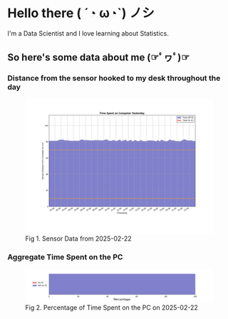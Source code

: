 
# Hello there ( ´◔ ω◔`) ノシ

I'm a Data Scientist and I love learning about Statistics.

## So here's some data about me (☞ﾟヮﾟ)☞


### Distance from the sensor hooked to my desk throughout the day
<figure>
  <picture>
    <source media="(prefers-color-scheme: dark)" srcset="Pi/readme/graphs/lineplot/dark-plot-2025-02-22.png">
    <source media="(prefers-color-scheme: light)" srcset="Pi/readme/graphs/lineplot/light-plot-2025-02-22.png">
    <img alt="Shows a black logo in light color mode and a white one in dark color mode." src="Pi/readme/graphs/lineplot/light-plot-2025-02-22.png">
  </picture>
  <figcaption>Fig 1. Sensor Data from 2025-02-22</figcaption>
</figure>



### Aggregate Time Spent on the PC
<figure>
  <picture>
    <source media="(prefers-color-scheme: dark)" srcset="Pi/readme/graphs/barplot/dark-plot-2025-02-22.png">
    <source media="(prefers-color-scheme: light)" srcset="Pi/readme/graphs/barplot/light-plot-2025-02-22.png">
    <img alt="Shows a black logo in light color mode and a white one in dark color mode." src="Pi/readme/graphs/barplot/light-plot-2025-02-22.png">
  </picture>
  <figcaption>Fig 2. Percentage of Time Spent on the PC on 2025-02-22</figcaption>
</figure>
